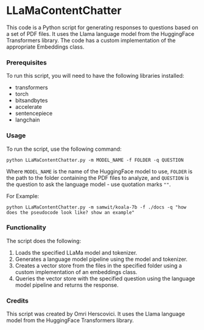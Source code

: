 # LLaMaContentChatter
This code is a Python script for generating responses to questions based on a set of PDF files. It uses the Llama language model from the HuggingFace Transformers library.
The code has a custom implementation of the appropriate Embeddings class.

### Prerequisites

To run this script, you will need to have the following libraries installed:

- transformers
- torch
- bitsandbytes
- accelerate
- sentencepiece
- langchain

### Usage

To run the script, use the following command:

```
python LLaMaContentChatter.py -m MODEL_NAME -f FOLDER -q QUESTION
```
Where `MODEL_NAME` is the name of the HuggingFace model to use, `FOLDER` is the path to the folder containing the PDF files to analyze, and `QUESTION` is the question to ask the language model - use quotation marks `""`.

For Example:
```
python LLaMaContentChatter.py -m samwit/koala-7b -f ./docs -q "how does the pseudocode look like? show an example"                      
```


### Functionality

The script does the following:

1. Loads the specified LLaMa model and tokenizer.
2. Generates a language model pipeline using the model and tokenizer.
3. Creates a vector store from the files in the specified folder using a custom implementation of an embeddings class.
4. Queries the vector store with the specified question using the language model pipeline and returns the response.

### Credits

This script was created by Omri Herscovici. It uses the Llama language model from the HuggingFace Transformers library.
